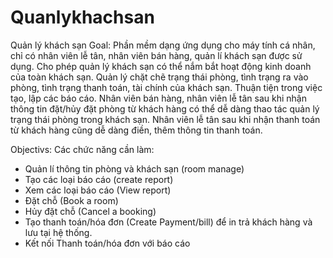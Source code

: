 # Quanlykhachsan
Quản lý khách sạn
Goal: Phần mềm dạng ứng dụng cho máy tính cá nhân, chỉ có nhân viên lễ tân, nhân viên bán hàng, quản lí khách sạn được sử dụng. 
Cho phép quản lý khách sạn có thể nắm bắt hoạt động kinh doanh của toàn khách sạn. Quản lý chặt chẽ trạng thái phòng, 
tình trạng ra vào phòng, tình trạng thanh toán, tài chính của khách sạn. Thuận tiện trong việc tạo, lập các báo cáo.
Nhân viên bán hàng, nhân viên lễ tân sau khi nhận thông tin đặt/hủy đặt phòng từ khách hàng có thể dễ dàng thao tác quản lý trạng
thái phòng trong khách sạn. Nhân viên lễ tân sau khi nhận thanh toán từ khách hàng cũng dễ dàng điền, thêm thông tin thanh toán.

Objectivs: Các chức năng cần làm:
- Quản lí thông tin phòng và khách sạn (room manage)
- Tạo các loại báo cáo (create report)
- Xem các loại báo cáo (View report)
- Đặt chỗ (Book a room) 
- Hủy đặt chỗ (Cancel a booking)
- Tạo thanh toán/hóa đơn (Create Payment/bill) để in trả khách hàng và lưu tại hệ thống.
- Kết nối Thanh toán/hóa đơn với báo cáo


